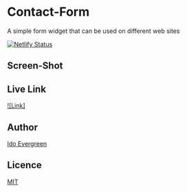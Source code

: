 # Contact-Form
A simple form widget that can be used on different web sites

[![Netlify Status](https://api.netlify.com/api/v1/badges/46585d4c-48b4-42fd-aa3a-2174a870f1a0/deploy-status)](https://app.netlify.com/sites/contactform-2aad8b/deploys)
## Screen-Shot


## Live Link 
[![Link]](https://contactform-2aad8b.netlify.app/)


## Author
[Ido Evergreen](https://github.com/evergreen2001)

## Licence
[MIT](https://opensource.org/licenses/MIT)
